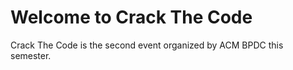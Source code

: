 # Welcome to Crack The Code

Crack The Code is the second event organized by ACM BPDC this semester.
